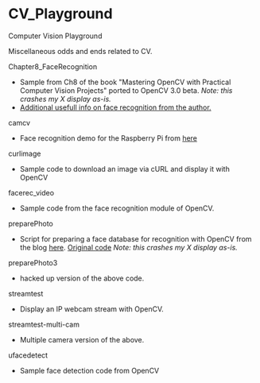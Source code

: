 CV_Playground
=============

Computer Vision Playground

Miscellaneous odds and ends related to CV.

Chapter8_FaceRecognition
* Sample from Ch8 of the book "Mastering OpenCV with Practical Computer Vision Projects" ported to OpenCV 3.0 beta. *Note: this crashes my X display as-is.*
* [Additional usefull info on face recognition from the author.](http://www.shervinemami.info/faceRecognition.html)

camcv
* Face recognition demo for the Raspberry Pi from [here](http://thinkrpi.wordpress.com/2013/06/15/opencvpi-cam-step-7-face-recognition/) 

curlimage
* Sample code to download an image via cURL and display it with OpenCV

facerec_video
* Sample code from the face recognition module of OpenCV.

preparePhoto
* Script for preparing a face database for recognition with OpenCV from the blog [here](http://thinkrpi.wordpress.com/2013/04/03/step-5-prepare-photos/). [Original code](http://raufast.org/download/preparePhoto.cpp) *Note: this crashes my X display as-is.*

preparePhoto3
* hacked up version of the above code.

streamtest
* Display an IP webcam stream with OpenCV.

streamtest-multi-cam
* Multiple camera version of the above.

ufacedetect
* Sample face detection code from OpenCV
